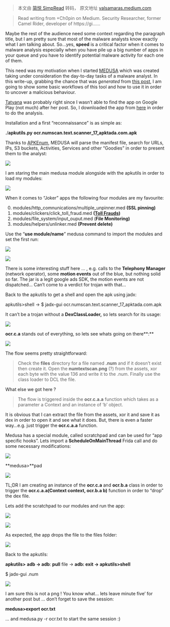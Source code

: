 > 本文由 [简悦 SimpRead](http://ksria.com/simpread/) 转码， 原文地址 [valsamaras.medium.com](https://valsamaras.medium.com/)

> Read writing from +Ch0pin on Medium. Security Researcher, former Camel Rider, developer of https://gi......

Maybe the rest of the audience need some context regarding the paragraph title, but I am pretty sure that most of the malware analysts know exactly what I am talking about. So…yes, **speed** is a critical factor when it comes to malware analysis especially when you have pile up a big number of apps in your queue and you have to identify potential malware activity for each one of them.

This need was my motivation when I started [MEDUSA](https://github.com/Ch0pin/medusa) which was created taking under consideration the day-to-day tasks of a malware analyst. In this write-up, grabbing the chance that was _generated_ from [this post](https://twitter.com/sh1shk0va/status/1336482195230380032), I am going to show some basic workflows of this tool and how to use it in order to uncover a malicious behaviour.

[Tatyana](https://twitter.com/sh1shk0va) was probably right since I wasn’t able to find the app on Google Play (not much) after her post. So, I downloaded the app from [here](https://apktada.com/download-apk/ocr.numscan.text.scanner) in order to do the analysis.

Installation and a first “reconnaissance” is as simple as:

./**apkutils.py** **ocr.numscan.text.scanner_17_apktada.com.apk**

Thanks to [APKEnum](https://github.com/shivsahni/APKEnum), MEDUSA will parse the manifest file, search for URLs, IPs, S3 buckets, Activities, Services and other “Goodies” in order to present them to the analyst:

![](https://miro.medium.com/max/875/1*JSzJ8dPRyz-64oxfqA8YLQ.png)

I am staring the main medusa module alongside with the apkutils in order to load my modules:

![](https://miro.medium.com/max/875/1*-Wx5cm3IhrGA3htA6hSPKA.png)

When it comes to “Joker” apps the following four modules are my favourite:

0) modules/http_comnunications/multiple_unpinner.med **(SSL pinning)**  
1) modules/clickers/click_toll_fraud.med **(**[**Toll Frauds**](https://developers.google.com/android/play-protect/phacategories)**)**  
2) modules/file_system/input_ouput.med (**File Monitoring)**  
3) modules/helpers/unlinker.med **(Prevent delete)**

Use the “**use module/name**” medusa command to import the modules and set the first run:

![](https://miro.medium.com/max/875/1*vmV3BMH5c23G6nddug00WQ.png)

![](https://miro.medium.com/max/875/1*vGU8vHoNEbhE6EpmLzz4tg.png)

There is some interesting stuff here … , e.g. calls to the **Telephony Manager** (network operator), some **motion events** out of the blue, but nothing solid so far. The jar is a legit google ads SDK, the motion events are not dispatched… Can’t come to a verdict for trojan with that…

Back to the apkutils to get a shell and open the apk using jadx:

apkutils>shell → $ jadx-gui ocr.numscan.text.scanner_17_apktada.com.apk

It can’t be a trojan without a **DexClassLoader,** so lets search for its usage:

![](https://miro.medium.com/max/875/1*98yGlKpXHwi1zR44qExSjw.png)

**ocr.c.a** stands out of everything, so lets see whats going on there**:**

![](https://miro.medium.com/max/875/1*NF2q8yKsRLxyhPUDYS4n5w.png)

The flow seems pretty straightforward:

> Check the **files** directory for a file named **.num** and if it doesn’t exist then create it. Open the **numtextscan.png** (?) from the assets, xor each byte with the value 136 and write it to the .num. Finally use the class loader to DCL the file.

What else we got here ?

> The flow is triggered inside the **ocr.c.a.a** function which takes as a parameter a Context and an instance of ‘b’ object.

It is obvious that I can extract the file from the assets, xor it and save it as dex in order to open it and see what it does. But, there is even a faster way…e.g. just trigger the **ocr.c.a.a** function.

Medusa has a special module, called scratchpad and can be used for “app specific hooks”. Lets import a **ScheduleOnMainThread** Frida call and do some necessary modifications:

![](https://miro.medium.com/max/875/1*2TqSB3cU1dX_cEI_l51_6A.png)

**medusa>**pad

![](https://miro.medium.com/max/875/1*_BWoWvBBY0O3SchWHYj1OA.png)

TL;DR I am creating an instance of the **ocr.c.a** and **ocr.b.a** class in order to trigger the **ocr.c.a.a(Context context, ocr.b.a b)** function in order to “drop” the dex file.

Lets add the scratchpad to our modules and run the app:

![](https://miro.medium.com/max/875/1*-nu9UxxkHaBui6WtKd0BpA.png)

![](https://miro.medium.com/max/875/1*PHZUp9XVoEmjbyFSAzpKSA.png)

As expected, the app drops the file to the files folder:

![](https://miro.medium.com/max/875/1*vEpC0wCOqnDiog3Ol4lpSQ.png)

Back to the apkutils:

**apkutils>** **adb → adb**: **pull** file → **adb: exit → apkutils>shell**

$ jadx-gui .num

![](https://miro.medium.com/max/875/1*3y4AyXkiPfiwHF4D3TyZTw.png)

I am sure this is not a png ! You know what… lets leave minute five’ for another post but … don’t forget to save the session:

**medusa>export ocr.txt**

… and medusa.py -r ocr.txt to start the same session :)